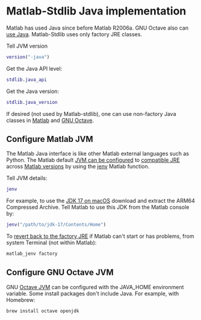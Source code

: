 # Matlab-Stdlib Java implementation

Matlab has used Java since before Matlab R2006a.
GNU Octave also can [use Java](https://docs.octave.org/latest/Set-up-the-JVM.html).
Matlab-Stdlib uses only factory JRE classes.

Tell JVM version

```matlab
version("-java")
```

Get the Java API level:

```matlab
stdlib.java_api
```

Get the Java version:

```matlab
stdlib.java_version
```

If desired (not used by Matlab-stdlib), one can use non-factory Java classes in
[Matlab](](https://www.mathworks.com/help/matlab/matlab_external/static-path-of-java-class-path.html))
and
[GNU Octave](https://docs.octave.org/interpreter/Making-Java-Classes-Available.html).


## Configure Matlab JVM

The Matlab Java interface is like other Matlab external languages such as Python.
The Matlab default
[JVM can be configured](https://www.mathworks.com/help/matlab/matlab_external/configure-your-system-to-use-java.html)
to
[compatible JRE](https://www.mathworks.com/support/requirements/language-interfaces.html)
across
[Matlab versions](https://www.mathworks.com/support/requirements/openjdk.html)
by using the
[jenv](https://www.mathworks.com/help/matlab/ref/jenv.html)
Matlab function.

Tell JVM details:

```matlab
jenv
```

For example, to use the
[JDK 17 on macOS](https://www.oracle.com/java/technologies/downloads/#jdk17-mac)
download and extract the ARM64 Compressed Archive.
Tell Matlab to use this JDK from the Matlab console by:

```matlab
jenv("/path/to/jdk-17/Contents/Home")
```

To
[revert back to the factory JRE](https://www.mathworks.com/help/matlab/ref/matlab_jenv.html)
if Matlab can't start or has problems, from system Terminal (not within Matlab):

```sh
matlab_jenv factory
```

## Configure GNU Octave JVM

GNU [Octave JVM](https://docs.octave.org/latest/Set-up-the-JVM.html)
can be configured with the JAVA_HOME environment variable.
Some install packages don't include Java.
For example, with Homebrew:

```sh
brew install octave openjdk
```
